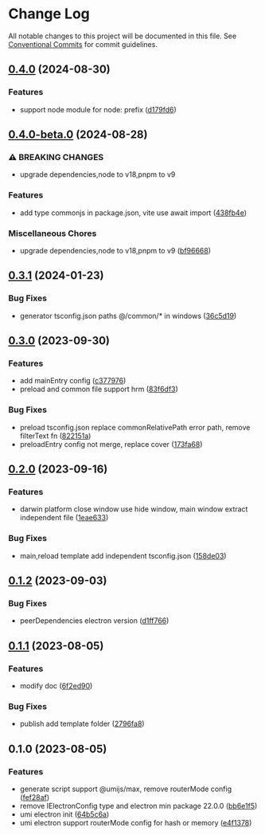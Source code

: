 # Change Log

All notable changes to this project will be documented in this file.
See [Conventional Commits](https://conventionalcommits.org) for commit guidelines.

## [0.4.0](https://github.com/liangskyli/umi-electron/compare/v0.4.0-beta.0...v0.4.0) (2024-08-30)


### Features

* support node module for node: prefix ([d179fd6](https://github.com/liangskyli/umi-electron/commit/d179fd629e6e7e589c97d2a94d31b280c559eb0b))



## [0.4.0-beta.0](https://github.com/liangskyli/umi-electron/compare/v0.3.1...v0.4.0-beta.0) (2024-08-28)


### ⚠ BREAKING CHANGES

* upgrade dependencies,node to v18,pnpm to v9

### Features

* add type commonjs in package.json, vite use await import ([438fb4e](https://github.com/liangskyli/umi-electron/commit/438fb4eef55dcea22ca7e40f8081bc547449d909))


### Miscellaneous Chores

* upgrade dependencies,node to v18,pnpm to v9 ([bf96668](https://github.com/liangskyli/umi-electron/commit/bf96668a6f5228c249736b51d5abd81a147ccfb5))



## [0.3.1](https://github.com/liangskyli/umi-electron/compare/v0.3.0...v0.3.1) (2024-01-23)


### Bug Fixes

* generator tsconfig.json paths @/common/* in windows ([36c5d19](https://github.com/liangskyli/umi-electron/commit/36c5d1998c416b8378d6de3f76c434e577c4df74))



## [0.3.0](https://github.com/liangskyli/umi-electron/compare/v0.2.0...v0.3.0) (2023-09-30)


### Features

* add mainEntry config ([c377976](https://github.com/liangskyli/umi-electron/commit/c377976000aad00eaaf638928f056a2a90e79c4b))
* preload and common file support hrm ([83f6df3](https://github.com/liangskyli/umi-electron/commit/83f6df333aae3ce12de323c65cbe7b27c6577bca))


### Bug Fixes

* preload tsconfig.json replace commonRelativePath error path, remove filterText fn ([822151a](https://github.com/liangskyli/umi-electron/commit/822151ad48a8956c52300ad1f64784aa0eb45280))
* preloadEntry config not merge, replace cover ([173fa68](https://github.com/liangskyli/umi-electron/commit/173fa68c01b12a84d0417fd71af720b29619cdd9))



## [0.2.0](https://github.com/liangskyli/umi-electron/compare/v0.1.2...v0.2.0) (2023-09-16)


### Features

* darwin platform close window use hide window, main window extract independent file ([1eae633](https://github.com/liangskyli/umi-electron/commit/1eae63396e767a5537711d0ae779b3440c17123e))


### Bug Fixes

* main,reload template add independent tsconfig.json ([158de03](https://github.com/liangskyli/umi-electron/commit/158de03a3c00f2bab10aec0c466131fb4ceb446c))



## [0.1.2](https://github.com/liangskyli/umi-electron/compare/v0.1.1...v0.1.2) (2023-09-03)


### Bug Fixes

* peerDependencies electron version ([d1ff766](https://github.com/liangskyli/umi-electron/commit/d1ff766fc1e602db6dcae2151dca2959c8edaa67))



## [0.1.1](https://github.com/liangskyli/umi-electron/compare/v0.1.0...v0.1.1) (2023-08-05)


### Features

* modify doc ([6f2ed90](https://github.com/liangskyli/umi-electron/commit/6f2ed90b1ee8f909a5af2c2c53f023ae6a51f1f3))


### Bug Fixes

* publish add template folder ([2796fa8](https://github.com/liangskyli/umi-electron/commit/2796fa8369345c407646de73dee6755adac47ec6))



## 0.1.0 (2023-08-05)


### Features

* generate script support @umijs/max, remove routerMode config ([fef28af](https://github.com/liangskyli/umi-electron/commit/fef28afaacc806f8c0d1513960052bca55628007))
* remove IElectronConfig type and electron min package 22.0.0 ([bb6e1f5](https://github.com/liangskyli/umi-electron/commit/bb6e1f521e27dcc2097eb84c459b992c38fa79ee))
* umi electron init ([64b5c6a](https://github.com/liangskyli/umi-electron/commit/64b5c6a761665414459f32004c4025e41e99cc43))
* umi electron support routerMode config for hash or memory ([e4f1378](https://github.com/liangskyli/umi-electron/commit/e4f13789b32e338ae04fb7c7d37881b281839e7b))
